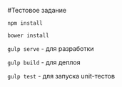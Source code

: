 #Тестовое задание

`npm install`

`bower install`

`gulp serve` - для разработки

`gulp build` - для деплоя

`gulp test` - для запуска unit-тестов
